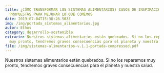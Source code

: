 ```yaml
---
title: ¿CÓMO TRANSFORMAR LOS SISTEMAS ALIMENTARIOS? CASOS DE INSPIRACIÓN Y
  PROPUESTAS PARA MEJORAR LO QUE COMEMOS
date: 2019-07-04T15:38:26.563Z
img: /img/portada_sistemas_alimentarios.jpg
autor: Ethos
category: desarrollo-sostenible
extracto: Nuestros sistemas alimentarios están quebrados. Si no los reparamos
  muy pronto, tendremos graves consecuencias para el planeta y nuestra salud.
file: /img/sistemas-alimentarios-v.1.1-portada-compressed.pdf
---
```

<!--StartFragment-->

Nuestros sistemas alimentarios están quebrados. Si no los reparamos muy pronto, tendremos graves consecuencias para el planeta y nuestra salud.

<!--EndFragment-->